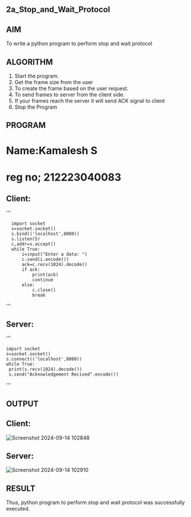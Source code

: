 ## 2a_Stop_and_Wait_Protocol
## AIM 
To write a python program to perform stop and wait protocol
## ALGORITHM
1. Start the program.
2. Get the frame size from the user
3. To create the frame based on the user request.
4. To send frames to server from the client side.
5. If your frames reach the server it will send ACK signal to client
6. Stop the Program
## PROGRAM
# Name:Kamalesh S
# reg no; 212223040083
## Client:
'''

      import socket
      s=socket.socket()
      s.bind(('localhost',8000))
      s.listen(5)
      c,addr=s.accept()
      while True:
          i=input("Enter a data: ")
          c.send(i.encode())
          ack=c.recv(1024).decode()
          if ack:
              print(ack)
              continue
          else:
              c.close()
              break
'''
## Server:
'''
  
    import socket
    s=socket.socket()
    s.connect(('localhost',8000))
    while True:
     print(s.recv(1024).decode())
     s.send("Acknowledgement Recived".encode())

'''

## OUTPUT
## Client:
![Screenshot 2024-09-14 102848](https://github.com/user-attachments/assets/258cddf7-20b8-4166-8260-58b5c94e6d91)
## Server:
![Screenshot 2024-09-14 102910](https://github.com/user-attachments/assets/e09a8372-efe2-423a-89da-42b180567924)

## RESULT
Thus, python program to perform stop and wait protocol was successfully executed.
